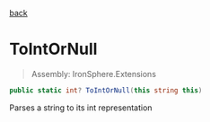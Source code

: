﻿

[back](/IronSphere.Extensions/types/StringExtension)

# ToIntOrNull

> Assembly: IronSphere.Extensions

```csharp
public static int? ToIntOrNull(this string this)
```

Parses a string to its int representation

 